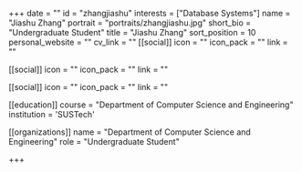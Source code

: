 +++
date = ""
id = "zhangjiashu"
interests = ["Database Systems"]
name = "Jiashu Zhang"
portrait = "portraits/zhangjiashu.jpg"
short_bio = "Undergraduate Student"
title = "Jiashu Zhang"
sort_position = 10
personal_website = ""
cv_link = ""
[[social]]
    icon = ""
    icon_pack = ""
    link = ""

[[social]]
    icon = ""
    icon_pack = ""
    link = ""

[[social]]
    icon = ""
    icon_pack = ""
    link = ""

[[education]]
    course = "Department of Computer Science and Engineering"
    institution = 'SUSTech'

[[organizations]]
    name = "Department of Computer Science and Engineering"
    role = "Undergraduate Student"

+++
